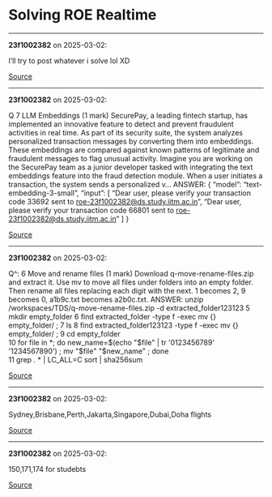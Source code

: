 # Solving ROE Realtime


---

**23f1002382** on 2025-03-02:

I’ll try to post whatever i solve lol XD

[Source](https://discourse.onlinedegree.iitm.ac.in/t/solving-roe-realtime/168943/1)

---

**23f1002382** on 2025-03-02:

Q 7 LLM Embeddings (1 mark)
SecurePay, a leading fintech startup, has implemented an innovative feature to detect and prevent fraudulent activities in real time. As part of its security suite, the system analyzes personalized transaction messages by converting them into embeddings. These embeddings are compared against known patterns of legitimate and fraudulent messages to flag unusual activity.
Imagine you are working on the SecurePay team as a junior developer tasked with integrating the text embeddings feature into the fraud detection module. When a user initiates a transaction, the system sends a personalized v…
ANSWER:
{
“model”: “text-embedding-3-small”,
“input”: [
“Dear user, please verify your transaction code 33692 sent to roe-23f1002382@ds.study.iitm.ac.in”,
“Dear user, please verify your transaction code 66801 sent to roe-23f1002382@ds.study.iitm.ac.in”
]
}

[Source](https://discourse.onlinedegree.iitm.ac.in/t/solving-roe-realtime/168943/2)

---

**23f1002382** on 2025-03-02:

Q^: 6 Move and rename files (1 mark)
Download q-move-rename-files.zip and extract it. Use mv to move all files under folders into an empty folder. Then rename all files replacing each digit with the next. 1 becomes 2, 9 becomes 0, a1b9c.txt becomes a2b0c.txt.
ANSWER:
unzip /workspaces/TDS/q-move-rename-files.zip -d extracted_folder123123
    5  mkdir empty_folder 
    6  find extracted_folder -type f -exec mv {} empty_folder/ \; 
    7  ls
    8  find extracted_folder123123 -type f -exec mv {} empty_folder/ \; 
    9  cd empty_folder  
   10  for file in *; do       new_name=$(echo "$file" | tr '0123456789' '1234567890')  ;     mv "$file" "$new_name"  ; done  
   11  grep . * | LC_ALL=C sort | sha256sum  


[Source](https://discourse.onlinedegree.iitm.ac.in/t/solving-roe-realtime/168943/3)

---

**23f1002382** on 2025-03-02:

Sydney,Brisbane,Perth,Jakarta,Singapore,Dubai,Doha
flights

[Source](https://discourse.onlinedegree.iitm.ac.in/t/solving-roe-realtime/168943/4)

---

**23f1002382** on 2025-03-02:

150,171,174
for studebts

[Source](https://discourse.onlinedegree.iitm.ac.in/t/solving-roe-realtime/168943/5)